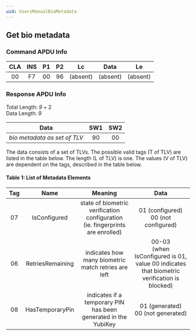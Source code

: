 ```yaml
---
uid: UsersManualBioMetadata
---
```


<!-- Copyright 2024 Yubico AB

Licensed under the Apache License, Version 2.0 (the "License");
you may not use this file except in compliance with the License.
You may obtain a copy of the License at

    http://www.apache.org/licenses/LICENSE-2.0

Unless required by applicable law or agreed to in writing, software
distributed under the License is distributed on an "AS IS" BASIS,
WITHOUT WARRANTIES OR CONDITIONS OF ANY KIND, either express or implied.
See the License for the specific language governing permissions and
limitations under the License. -->


## Get bio metadata

### Command APDU Info

| CLA | INS | P1 | P2 |    Lc    |   Data   |    Le    |
|:---:|:---:|:--:|:--:|:--------:|:--------:|:--------:| 
| 00  | F7  | 00 | 96 | (absent) | (absent) | (absent) |

### Response APDU Info

Total Length: *9* + 2\
Data Length: *9*

Data | SW1 | SW2
:---: | :---: | :---:
*bio metadata as set of TLV* | 90 | 00

The data consists of a set of TLVs. The possible valid tags (T of TLV) are listed in the
table below. The length (L of TLV) is one. The values (V of TLV) are dependent on the tags, 
described in the table below.

#### Table 1: List of Metadata Elements
Tag | Name | Meaning | Data
:---: | :---: | :---: | :---:
07 | IsConfigured| state of biometric verification configuration<br/> (ie. fingerprints are enrolled) | 01 (configured)<br/> 00 (not configured)
06 | RetriesRemaining| indicates how many biometric match retries are left| 00-03<br/>(when IsConfigured is 01, value 00 indicates that biometric verification is blocked)
08 | HasTemporaryPin| indicates if a temporary PIN has been generated in the YubiKey | 01 (generated)<br/>00 (not generated)

